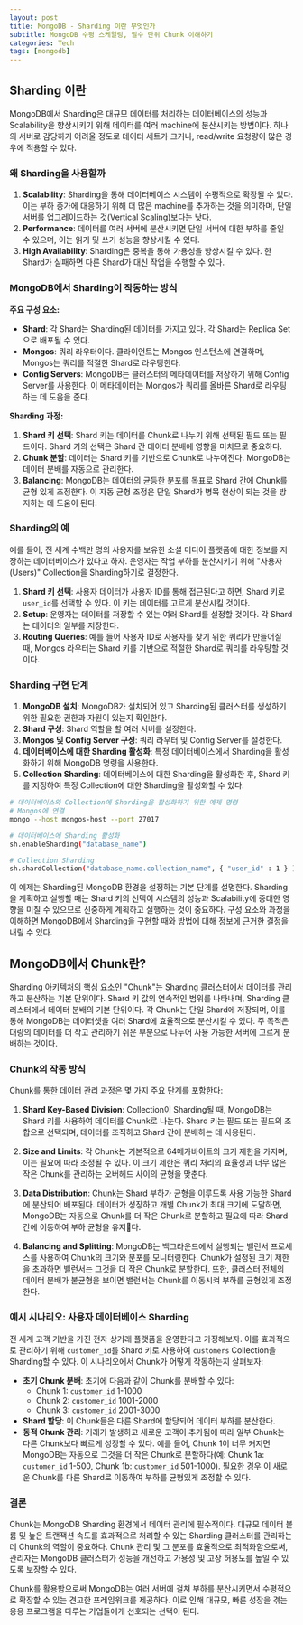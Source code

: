 ```yaml
---
layout: post
title: MongoDB - Sharding 이란 무엇인가
subtitle: MongoDB 수평 스케일링, 필수 단위 Chunk 이해하기
categories: Tech
tags: [mongodb]
---
```


## Sharding 이란

MongoDB에서 Sharding은 대규모 데이터를 처리하는 데이터베이스의 성능과 Scalability을 향상시키기 위해 데이터를 여러 machine에 분산시키는 방법이다. 하나의 서버로 감당하기 어려울 정도로 데이터 세트가 크거나, read/write 요청량이 많은 경우에 적용할 수 있다.

### 왜 Sharding을 사용할까

1. **Scalability**: Sharding을 통해 데이터베이스 시스템이 수평적으로 확장될 수 있다. 이는 부하 증가에 대응하기 위해 더 많은 machine를 추가하는 것을 의미하며, 단일 서버를 업그레이드하는 것(Vertical Scaling)보다는 낫다.
2. **Performance**: 데이터를 여러 서버에 분산시키면 단일 서버에 대한 부하를 줄일 수 있으며, 이는 읽기 및 쓰기 성능을 향상시킬 수 있다.
3. **High Availability**: Sharding은 중복을 통해 가용성을 향상시킬 수 있다. 한 Shard가 실패하면 다른 Shard가 대신 작업을 수행할 수 있다.

### MongoDB에서 Sharding이 작동하는 방식

**주요 구성 요소:**

- **Shard**: 각 Shard는 Sharding된 데이터를 가지고 있다. 각 Shard는 Replica Set으로 배포될 수 있다.
- **Mongos**: 쿼리 라우터이다. 클라이언트는 Mongos 인스턴스에 연결하며, Mongos는 쿼리를 적절한 Shard로 라우팅한다.
- **Config Servers**: MongoDB는 클러스터의 메타데이터를 저장하기 위해 Config Server를 사용한다. 이 메타데이터는 Mongos가 쿼리를 올바른 Shard로 라우팅하는 데 도움을 준다.

**Sharding 과정:**

1. **Shard 키 선택**: Shard 키는 데이터를 Chunk로 나누기 위해 선택된 필드 또는 필드이다. Shard 키의 선택은 Shard 간 데이터 분배에 영향을 미치므로 중요하다.
2. **Chunk 분할**: 데이터는 Shard 키를 기반으로 Chunk로 나누어진다. MongoDB는 데이터 분배를 자동으로 관리한다.
3. **Balancing**: MongoDB는 데이터의 균등한 분포를 목표로 Shard 간에 Chunk를 균형 있게 조정한다. 이 자동 균형 조정은 단일 Shard가 병목 현상이 되는 것을 방지하는 데 도움이 된다.

### Sharding의 예

예를 들어, 전 세계 수백만 명의 사용자를 보유한 소셜 미디어 플랫폼에 대한 정보를 저장하는 데이터베이스가 있다고 하자. 운영자는 작업 부하를 분산시키기 위해 "사용자(Users)" Collection을 Sharding하기로 결정한다.

1. **Shard 키 선택**: 사용자 데이터가 사용자 ID를 통해 접근된다고 하면, Shard 키로 `user_id`를 선택할 수 있다. 이 키는 데이터를 고르게 분산시킬 것이다.
2. **Setup**: 운영자는 데이터를 저장할 수 있는 여러 Shard를 설정할 것이다. 각 Shard는 데이터의 일부를 저장한다.
3. **Routing Queries**: 예를 들어 사용자 ID로 사용자를 찾기 위한 쿼리가 만들어질 때, Mongos 라우터는 Shard 키를 기반으로 적절한 Shard로 쿼리를 라우팅할 것이다.

### Sharding 구현 단계

1. **MongoDB 설치**: MongoDB가 설치되어 있고 Sharding된 클러스터를 생성하기 위한 필요한 권한과 자원이 있는지 확인한다.
2. **Shard 구성**: Shard 역할을 할 여러 서버를 설정한다.
3. **Mongos 및 Config Server 구성**: 쿼리 라우터 및 Config Server를 설정한다.
4. **데이터베이스에 대한 Sharding 활성화**: 특정 데이터베이스에서 Sharding을 활성화하기 위해 MongoDB 명령을 사용한다.
5. **Collection Sharding**: 데이터베이스에 대한 Sharding을 활성화한 후, Shard 키를 지정하여 특정 Collection에 대한 Sharding을 활성화할 수 있다.

```bash
# 데이터베이스와 Collection에 Sharding을 활성화하기 위한 예제 명령
# Mongos에 연결
mongo --host mongos-host --port 27017

# 데이터베이스에 Sharding 활성화
sh.enableSharding("database_name")

# Collection Sharding
sh.shardCollection("database_name.collection_name", { "user_id" : 1 } )
```

이 예제는 Sharding된 MongoDB 환경을 설정하는 기본 단계를 설명한다. Sharding을 계획하고 실행할 때는 Shard 키의 선택이 시스템의 성능과 Scalability에 중대한 영향을 미칠 수 있으므로 신중하게 계획하고 실행하는 것이 중요하다. 구성 요소와 과정을 이해하면 MongoDB에서 Sharding을 구현할 때와 방법에 대해 정보에 근거한 결정을 내릴 수 있다.

## MongoDB에서 Chunk란?

Sharding 아키텍처의 핵심 요소인 "Chunk"는 Sharding 클러스터에서 데이터를 관리하고 분산하는 기본 단위이다. Shard 키 값의 연속적인 범위를 나타내며, Sharding 클러스터에서 데이터 분배의 기본 단위이다. 각 Chunk는 단일 Shard에 저장되며, 이를 통해 MongoDB는 데이터셋을 여러 Shard에 효율적으로 분산시킬 수 있다. 주 목적은 대량의 데이터를 더 작고 관리하기 쉬운 부분으로 나누어 사용 가능한 서버에 고르게 분배하는 것이다.

### Chunk의 작동 방식

Chunk를 통한 데이터 관리 과정은 몇 가지 주요 단계를 포함한다:

1. **Shard Key-Based Division**: Collection이 Sharding될 때, MongoDB는 Shard 키를 사용하여 데이터를 Chunk로 나눈다. Shard 키는 필드 또는 필드의 조합으로 선택되며, 데이터를 조직하고 Shard 간에 분배하는 데 사용된다.
   
2. **Size and Limits**: 각 Chunk는 기본적으로 64메가바이트의 크기 제한을 가지며, 이는 필요에 따라 조정될 수 있다. 이 크기 제한은 쿼리 처리의 효율성과 너무 많은 작은 Chunk를 관리하는 오버헤드 사이의 균형을 맞춘다.

3. **Data Distribution**: Chunk는 Shard 부하가 균형을 이루도록 사용 가능한 Shard에 분산되어 배포된다. 데이터가 성장하고 개별 Chunk가 최대 크기에 도달하면, MongoDB는 자동으로 Chunk를 더 작은 Chunk로 분할하고 필요에 따라 Shard 간에 이동하여 부하 균형을 유지다.

4. **Balancing and Splitting**: MongoDB는 백그라운드에서 실행되는 밸런서 프로세스를 사용하여 Chunk의 크기와 분포를 모니터링한다. Chunk가 설정된 크기 제한을 초과하면 밸런서는 그것을 더 작은 Chunk로 분할한다. 또한, 클러스터 전체의 데이터 분배가 불균형을 보이면 밸런서는 Chunk를 이동시켜 부하를 균형있게 조정한다.

### 예시 시나리오: 사용자 데이터베이스 Sharding

전 세계 고객 기반을 가진 전자 상거래 플랫폼을 운영한다고 가정해보자. 이를 효과적으로 관리하기 위해 `customer_id`를 Shard 키로 사용하여 `customers` Collection을 Sharding할 수 있다. 이 시나리오에서 Chunk가 어떻게 작동하는지 살펴보자:

- **초기 Chunk 분배**: 초기에 다음과 같이 Chunk를 분배할 수 있다:
  - Chunk 1: `customer_id` 1-1000
  - Chunk 2: `customer_id` 1001-2000
  - Chunk 3: `customer_id` 2001-3000
- **Shard 할당**: 이 Chunk들은 다른 Shard에 할당되어 데이터 부하를 분산한다.
- **동적 Chunk 관리**: 거래가 발생하고 새로운 고객이 추가됨에 따라 일부 Chunk는 다른 Chunk보다 빠르게 성장할 수 있다. 예를 들어, Chunk 1이 너무 커지면 MongoDB는 자동으로 그것을 더 작은 Chunk로 분할하다(예: Chunk 1a: `customer_id` 1-500, Chunk 1b: `customer_id` 501-1000). 필요한 경우 이 새로운 Chunk를 다른 Shard로 이동하여 부하를 균형있게 조정할 수 있다.

### 결론

Chunk는 MongoDB Sharding 환경에서 데이터 관리에 필수적이다. 대규모 데이터 볼륨 및 높은 트랜잭션 속도를 효과적으로 처리할 수 있는 Sharding 클러스터를 관리하는 데 Chunk의 역할이 중요하다. Chunk 관리 및 그 분포를 효율적으로 최적화함으로써, 관리자는 MongoDB 클러스터가 성능을 개선하고 가용성 및 고장 허용도를 높일 수 있도록 보장할 수 있다.

Chunk를 활용함으로써 MongoDB는 여러 서버에 걸쳐 부하를 분산시키면서 수평적으로 확장할 수 있는 견고한 프레임워크를 제공하다. 이로 인해 대규모, 빠른 성장을 겪는 응용 프로그램을 다루는 기업들에게 선호되는 선택이 된다.
